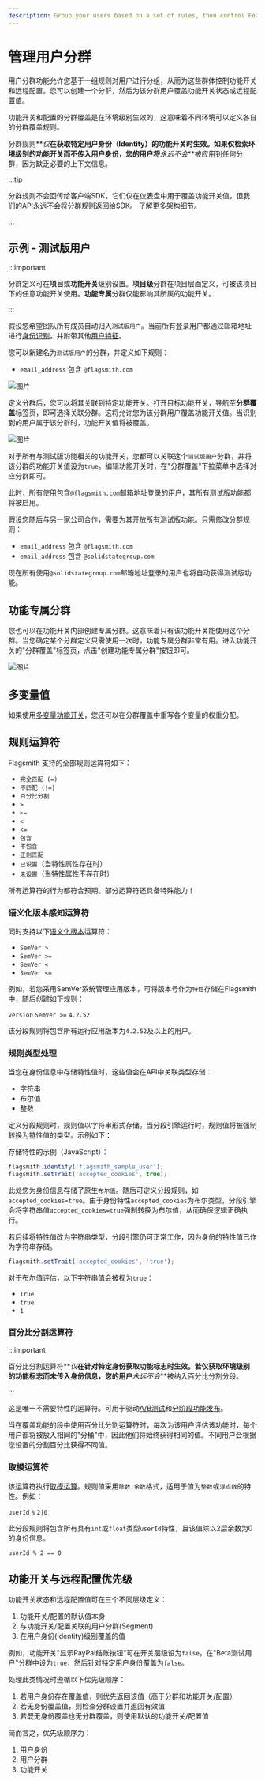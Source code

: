 ```yaml
---
description: Group your users based on a set of rules, then control Feature Flags and Remote Config for those groups.
---
```


# 管理用户分群

用户分群功能允许您基于一组规则对用户进行分组，从而为这些群体控制功能开关和远程配置。您可以创建一个分群，然后为该分群用户覆盖功能开关状态或远程配置值。

功能开关和配置的分群覆盖是在环境级别生效的，这意味着不同环境可以定义各自的分群覆盖规则。

分群规则**_仅_**在获取特定用户身份（Identity）的功能开关时生效。如果仅检索环境级别的功能开关而不传入用户身份，您的用户将**_永远不会_**被应用到任何分群，因为缺乏必要的上下文信息。

:::tip

分群规则不会回传给客户端SDK。它们仅在仪表盘中用于覆盖功能开关值，但我们的API永远不会将分群规则返回给SDK。
[了解更多架构细节](/guides-and-examples/integration-approaches#flags-are-evaluated-server-side)。

:::

## 示例 - 测试版用户

:::important

分群定义可在**项目**或**功能开关**级别设置。**项目级**分群在项目层面定义，可被该项目下的任意功能开关使用。**功能专属**分群仅能影响其所属的功能开关。

:::

假设您希望团队所有成员自动归入`测试版用户`。当前所有登录用户都通过邮箱地址进行[身份识别](/basic-features/managing-identities.md)，并附带其他[用户特征](/basic-features/managing-identities.md#identity-traits)。

您可以新建名为`测试版用户`的分群，并定义如下规则：

- `email_address` 包含 `@flagsmith.com`

![图片](/img/edit-segment.png)

定义分群后，您可以将其关联到特定功能开关。打开目标功能开关，导航至**分群覆盖**标签页，即可选择关联分群。这将允许您为该分群用户覆盖功能开关值。当识别到的用户属于该分群时，功能开关值将被覆盖。

![图片](/img/edit-feature-with-segment.png)

对于所有与测试版功能相关的功能开关，您都可以关联这个`测试版用户`分群，并将该分群的功能开关值设为`true`。编辑功能开关时，在"分群覆盖"下拉菜单中选择对应分群即可。

此时，所有使用包含`@flagsmith.com`邮箱地址登录的用户，其所有测试版功能都将被启用。

假设您随后与另一家公司合作，需要为其开放所有测试版功能。只需修改分群规则：

- `email_address` 包含 `@flagsmith.com`
- `email_address` 包含 `@solidstategroup.com`

现在所有使用`@solidstategroup.com`邮箱地址登录的用户也将自动获得测试版功能。

## 功能专属分群

您也可以在功能开关内部创建专属分群。这意味着只有该功能开关能使用这个分群。当您确定某个分群定义只需使用一次时，功能专属分群非常有用。进入功能开关的"分群覆盖"标签页，点击"创建功能专属分群"按钮即可。

![图片](/img/feature-specific-segment.png)

## 多变量值

如果使用[多变量功能开关](managing-features.md#multi-variate-flags)，您还可以在分群覆盖中重写各个变量的权重分配。

## 规则运算符

Flagsmith 支持的全部规则运算符如下：

- `完全匹配 (=)`
- `不匹配 (!=)`
- `百分比分割`
- `>`
- `>=`
- `<`
- `<=`
- `包含`
- `不包含`
- `正则匹配`
- `已设置`（当特性属性存在时）
- `未设置`（当特性属性不存在时）

所有运算符的行为都符合预期。部分运算符还具备特殊能力！

### 语义化版本感知运算符

同时支持以下[语义化版本](https://semver.org/)运算符：

- `SemVer >`
- `SemVer >=`
- `SemVer <`
- `SemVer <=`

例如，若您采用SemVer系统管理应用版本，可将版本号作为`特性`存储在Flagsmith中，随后创建如下规则：

`version` `SemVer >=` `4.2.52`

该分段规则将包含所有运行应用版本为`4.2.52`及以上的用户。

### 规则类型处理

当您在身份信息中存储特性值时，这些值会在API中关联类型存储：

- 字符串
- 布尔值
- 整数

定义分段规则时，规则值以字符串形式存储。当分段引擎运行时，规则值将被强制转换为特性值的类型。示例如下：

存储特性的示例（JavaScript）：

```javascript
flagsmith.identify('flagsmith_sample_user');
flagsmith.setTrait('accepted_cookies', true);
```

此处您为身份信息存储了原生`布尔值`。随后可定义分段规则，如`accepted_cookies=true`。由于身份特性`accepted_cookies`为布尔类型，分段引擎会将字符串值`accepted_cookies=true`强制转换为布尔值，从而确保逻辑正确执行。

若后续将特性值改为字符串类型，分段引擎仍可正常工作，因为身份的特性值已作为字符串存储。

```javascript
flagsmith.setTrait('accepted_cookies', 'true');
```

对于布尔值评估，以下字符串值会被视为`true`：

- `True`
- `true`
- `1`

### 百分比分割运算符

:::important

百分比分割运算符**_仅_**在针对特定身份获取功能标志时生效。若仅获取环境级别的功能标志而未传入身份信息，您的用户**_永远不会_**被纳入百分比分割分段。

:::

这是唯一不需要特性的运算符。可用于驱动[A/B测试](/advanced-use/ab-testing)和[分阶段功能发布](/guides-and-examples/staged-feature-rollouts#creating-staged-rollouts)。

当在覆盖功能的段中使用百分比分割运算符时，每次为该用户评估该功能时，每个用户都将被放入相同的"分桶"中，因此他们将始终获得相同的值。不同用户会根据您设置的分割百分比获得不同值。

### 取模运算符

该运算符执行[取模运算](https://en.wikipedia.org/wiki/Modulo_operation)。规则值采用`除数|余数`格式，适用于值为`整数`或`浮点数`的特性。例如：

`userId` `%` `2|0`

此分段规则将包含所有具有`int`或`float`类型`userId`特性，且该值除以2后余数为0的身份信息。

`userId % 2 == 0`

## 功能开关与远程配置优先级

功能开关状态和远程配置值可在三个不同层级定义：

1. 功能开关/配置的默认值本身
2. 与功能开关/配置关联的用户分群(Segment)
3. 在用户身份(Identity)级别覆盖的值

例如，功能开关"显示PayPal结账按钮"可在开关层级设为`false`，在"Beta测试用户"分群中设为`true`，然后针对特定用户身份覆盖为`false`。

处理此类情况时遵循以下优先级顺序：

1. 若用户身份存在覆盖值，则优先返回该值（高于分群和功能开关/配置）
2. 若无身份覆盖值，则检查分群设置并返回有效值
3. 若既无身份覆盖也无分群覆盖，则使用默认的功能开关/配置值

简而言之，优先级顺序为：

1. 用户身份
2. 用户分群
3. 功能开关